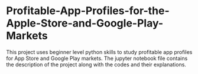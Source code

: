 # Profitable-App-Profiles-for-the-Apple-Store-and-Google-Play-Markets
This project uses beginner level python skills to study profitable app profiles for App Store and Google Play markets.
The jupyter notebook file contains the description of the project along with the codes and their explanations. 
